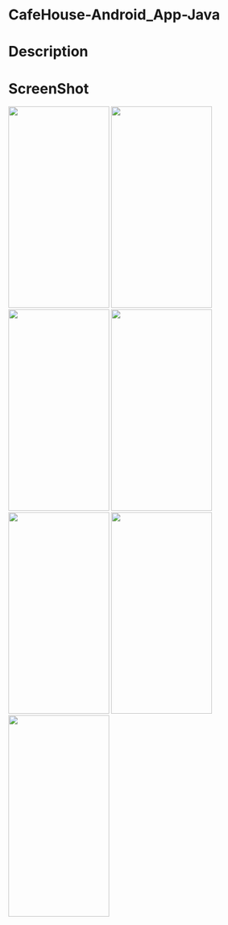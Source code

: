 # CafeHouse-Android_App-Java

# Description

# ScreenShot

<img src="https://user-images.githubusercontent.com/86295742/235948128-f14f62b5-b346-4b10-af17-dfc87dc8e956.jpeg" width="200" height="400" /> <img src="https://user-images.githubusercontent.com/86295742/235948515-8edce7d9-7d22-4570-9c14-91b1140b2ced.jpeg" 
width="200" height="400" /> <img src="https://user-images.githubusercontent.com/86295742/235948832-a358bc99-dd12-4432-b51c-6408fe815bc5.jpeg" 
width="200" height="400" /> <img src="https://user-images.githubusercontent.com/86295742/235949051-d0aed34f-b9f6-4950-a7d6-cc5b9e280d72.jpeg" 
width="200" height="400" /> <img src="https://user-images.githubusercontent.com/86295742/235949334-bd3814c0-fa81-4c2b-86d6-eaac9c8af8dc.jpeg" 
width="200" height="400" /> <img src="https://user-images.githubusercontent.com/86295742/235949665-f89f40f2-f5f3-4bce-b201-b296628b110f.jpeg" 
width="200" height="400" /> <img src="https://user-images.githubusercontent.com/86295742/235949880-af888273-a64b-4438-b30d-9e959952fbba.jpeg" width="200" height="400" />





